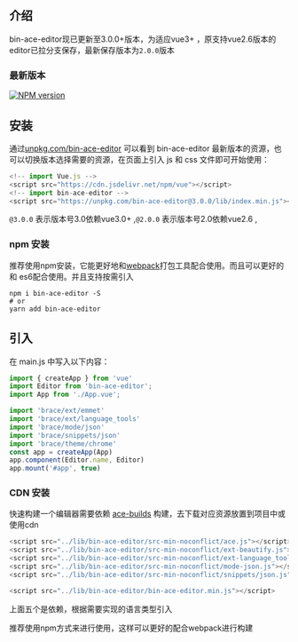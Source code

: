 ## 介绍

bin-ace-editor现已更新至3.0.0+版本，为适应vue3+ ，原支持vue2.6版本的editor已拉分支保存，最新保存版本为`2.0.0`版本

### 最新版本

[![NPM version](https://img.shields.io/npm/v/bin-ace-editor.svg)](https://www.npmjs.com/package/bin-ace-editor)

## 安装

通过[unpkg.com/bin-ace-editor](https://unpkg.com/bin-ace-editor/) 可以看到 bin-ace-editor
最新版本的资源，也可以切换版本选择需要的资源，在页面上引入 js 和 css
文件即可开始使用：

```javascript
<!-- import Vue.js -->
<script src="https://cdn.jsdelivr.net/npm/vue"></script>
<!-- import bin-ace-editor -->
<script src="https://unpkg.com/bin-ace-editor@3.0.0/lib/index.min.js"></script>
```

`@3.0.0` 表示版本号3.0依赖vue3.0+ ,`@2.0.0` 表示版本号2.0依赖vue2.6 ,

### npm 安装

推荐使用npm安装，它能更好地和[webpack](https://webpack.js.org/)打包工具配合使用。而且可以更好的和
es6配合使用。并且支持按需引入

```shell
npm i bin-ace-editor -S
# or 
yarn add bin-ace-editor
```

## 引入

在 main.js 中写入以下内容：

```javascript
import { createApp } from 'vue'
import Editor from 'bin-ace-editor';
import App from './App.vue';

import 'brace/ext/emmet'
import 'brace/ext/language_tools'
import 'brace/mode/json'
import 'brace/snippets/json'
import 'brace/theme/chrome'
const app = createApp(App)
app.component(Editor.name, Editor)
app.mount('#app', true)
```

### CDN 安装

快速构建一个编辑器需要依赖 [ace-builds](https://github.com/ajaxorg/ace-builds/) 构建，去下载对应资源放置到项目中或使用cdn

```javascript
<script src="../lib/bin-ace-editor/src-min-noconflict/ace.js"></script>
<script src="../lib/bin-ace-editor/src-min-noconflict/ext-beautify.js"></script>
<script src="../lib/bin-ace-editor/src-min-noconflict/ext-language_tools.js"></script>
<script src="../lib/bin-ace-editor/src-min-noconflict/mode-json.js"></script>
<script src="../lib/bin-ace-editor/src-min-noconflict/snippets/json.js"></script>

<script src="../lib/bin-ace-editor/bin-ace-editor.min.js"></script>
```

上面五个是依赖，根据需要实现的语言类型引入


推荐使用npm方式来进行使用，这样可以更好的配合webpack进行构建
